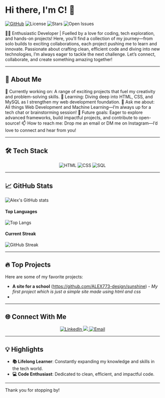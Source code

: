 # Hi there, I'm C! 👋

[![GitHub](https://img.shields.io/github/followers/ALEX773-design?label=Github&style=social)](https://github.com/ALEX773-design)
![License](https://img.shields.io/badge/license-MIT-blue.svg)
![Stars](https://img.shields.io/github/stars/ALEX773-design?style=social)
![Open Issues](https://img.shields.io/github/issues/ALEX773-design/ALEX773-design.svg)

👨‍💻 Enthusiastic Developer | Fuelled by a love for coding, tech exploration, and hands-on projects! Here, you’ll find a collection of my journey—from solo builds to exciting collaborations, each project pushing me to learn and innovate. Passionate about crafting clean, efficient code and diving into new technologies, I’m always eager to tackle the next challenge. Let’s connect, collaborate, and create something amazing together!

---

## 🚀 About Me

🔭 Currently working on: A range of exciting projects that fuel my creativity and problem-solving skills.
🌱 Learning: Diving deep into HTML, CSS, and MySQL as I strengthen my web development foundation.
💬 Ask me about: All things Web Development and Machine Learning—I’m always up for a tech chat or brainstorming session!
🚀 Future goals: Eager to explore advanced frameworks, build impactful projects, and contribute to open-source!
📫 How to reach me: Drop me an email or DM me on Instagram—I’d love to connect and hear from you!

---

## 🛠️ Tech Stack

<div align="center">
  <img src="https://img.shields.io/badge/-HTML-E34F26?logo=html5&logoColor=white&style=for-the-badge" alt="HTML">
  <img src="https://img.shields.io/badge/-CSS-1572B6?logo=css3&logoColor=white&style=for-the-badge" alt="CSS">
  <img src="https://img.shields.io/badge/-SQL-4479A1?logo=MySQL&logoColor=white&style=for-the-badge" alt="SQL">
</div>

---

## 📈 GitHub Stats

![Alex's GitHub stats](https://github-readme-stats.vercel.app/api?username=ALEX773-design&show_icons=true&theme=dracula)

#### Top Languages
![Top Langs](https://github-readme-stats.vercel.app/api/top-langs/?username=ALEX773-design&layout=compact&theme=dracula)

#### Current Streak
![GitHub Streak](https://streak-stats.demolab.com/?user=ALEX773-design&theme=dracula)

---

## 🔥 Top Projects

Here are some of my favorite projects:

- **A site for a school** (https://github.com/ALEX773-design/sunshine) - _My first project which is just a simple site made using html and css_
- 

---

## 🌐 Connect With Me

<p align="center">
  <a href="https://www.linkedin.com/in/chandan-dasgupta-50b84a336?" target="_blank">
    <img src="https://img.shields.io/badge/-LinkedIn-0077B5?logo=linkedin&logoColor=white&style=for-the-badge" alt="LinkedIn" />
  </a>
  <a href="https://instagram.com/al__13247" target="_blank">
    <img src="https://img.shields.io/badge/Instagram-E4405F?style=for-the-badge&logo=instagram&logoColor=white" />
  </a>
  <a href="mailto:aw819213@gmail.com">
    <img src="https://img.shields.io/badge/-Email-D14836?logo=gmail&logoColor=white&style=for-the-badge" alt="Email" />
  </a>
</p>

---

## 💡 Highlights

- **📚 Lifelong Learner**: Constantly expanding my knowledge and skills in the tech world.
- **💻 Code Enthusiast**: Dedicated to clean, efficient, and impactful code.

---

Thank you for stopping by! 
